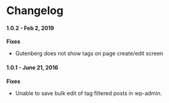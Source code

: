 Changelog
=========

#### 1.0.2 - Feb 2, 2019

**Fixes**

- Gutenberg does not show tags on page create/edit screen 

#### 1.0.1 - June 21, 2016

**Fixes**

- Unable to save bulk edit of tag filtered posts in wp-admin.
